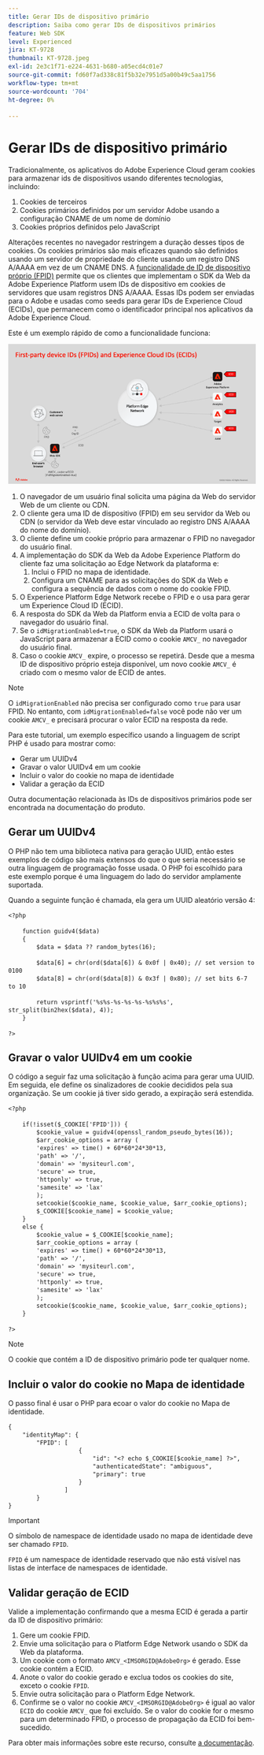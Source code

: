 ```yaml
---
title: Gerar IDs de dispositivo primário
description: Saiba como gerar IDs de dispositivos primários
feature: Web SDK
level: Experienced
jira: KT-9728
thumbnail: KT-9728.jpeg
exl-id: 2e3c1f71-e224-4631-b680-a05ecd4c01e7
source-git-commit: fd60f7ad338c81f5b32e7951d5a00b49c5aa1756
workflow-type: tm+mt
source-wordcount: '704'
ht-degree: 0%

---
```


# Gerar IDs de dispositivo primário

Tradicionalmente, os aplicativos do Adobe Experience Cloud geram cookies para armazenar ids de dispositivos usando diferentes tecnologias, incluindo:

1. Cookies de terceiros
1. Cookies primários definidos por um servidor Adobe usando a configuração CNAME de um nome de domínio
1. Cookies próprios definidos pelo JavaScript

Alterações recentes no navegador restringem a duração desses tipos de cookies. Os cookies primários são mais eficazes quando são definidos usando um servidor de propriedade do cliente usando um registro DNS A/AAAA em vez de um CNAME DNS. A [funcionalidade de ID de dispositivo próprio (FPID)](https://experienceleague.adobe.com/pt-br/docs/experience-platform/web-sdk/identity/first-party-device-ids) permite que os clientes que implementam o SDK da Web da Adobe Experience Platform usem IDs de dispositivo em cookies de servidores que usam registros DNS A/AAAA. Essas IDs podem ser enviadas para o Adobe e usadas como seeds para gerar IDs de Experience Cloud (ECIDs), que permanecem como o identificador principal nos aplicativos da Adobe Experience Cloud.

Este é um exemplo rápido de como a funcionalidade funciona:

![IDs de dispositivo primário (FPIDs) e IDs de Experience Cloud (ECIDs)](../assets/kt-9728.png)

1. O navegador de um usuário final solicita uma página da Web do servidor Web de um cliente ou CDN.
1. O cliente gera uma ID de dispositivo (FPID) em seu servidor da Web ou CDN (o servidor da Web deve estar vinculado ao registro DNS A/AAAA do nome do domínio).
1. O cliente define um cookie próprio para armazenar o FPID no navegador do usuário final.
1. A implementação do SDK da Web da Adobe Experience Platform do cliente faz uma solicitação ao Edge Network da plataforma e:
   1. Inclui o FPID no mapa de identidade.
   1. Configura um CNAME para as solicitações do SDK da Web e configura a sequência de dados com o nome do cookie FPID.
1. O Experience Platform Edge Network recebe o FPID e o usa para gerar um Experience Cloud ID (ECID).
1. A resposta do SDK da Web da Platform envia a ECID de volta para o navegador do usuário final.
1. Se o `idMigrationEnabled=true`, o SDK da Web da Platform usará o JavaScript para armazenar a ECID como o cookie `AMCV_` no navegador do usuário final.
1. Caso o cookie `AMCV_` expire, o processo se repetirá. Desde que a mesma ID de dispositivo próprio esteja disponível, um novo cookie `AMCV_` é criado com o mesmo valor de ECID de antes.

>[!NOTE]
>
>O `idMigrationEnabled` não precisa ser configurado como `true` para usar FPID. No entanto, com `idMigrationEnabled=false` você pode não ver um cookie `AMCV_` e precisará procurar o valor ECID na resposta da rede.


Para este tutorial, um exemplo específico usando a linguagem de script PHP é usado para mostrar como:

* Gerar um UUIDv4
* Gravar o valor UUIDv4 em um cookie
* Incluir o valor do cookie no mapa de identidade
* Validar a geração da ECID

Outra documentação relacionada às IDs de dispositivos primários pode ser encontrada na documentação do produto.

## Gerar um UUIDv4

O PHP não tem uma biblioteca nativa para geração UUID, então estes exemplos de código são mais extensos do que o que seria necessário se outra linguagem de programação fosse usada. O PHP foi escolhido para este exemplo porque é uma linguagem do lado do servidor amplamente suportada.


Quando a seguinte função é chamada, ela gera um UUID aleatório versão 4:

```
<?php
    
    function guidv4($data)
    {
        $data = $data ?? random_bytes(16);

        $data[6] = chr(ord($data[6]) & 0x0f | 0x40); // set version to 0100
        $data[8] = chr(ord($data[8]) & 0x3f | 0x80); // set bits 6-7 to 10

        return vsprintf('%s%s-%s-%s-%s-%s%s%s', str_split(bin2hex($data), 4));
    }

?>
```

## Gravar o valor UUIDv4 em um cookie

O código a seguir faz uma solicitação à função acima para gerar uma UUID. Em seguida, ele define os sinalizadores de cookie decididos pela sua organização. Se um cookie já tiver sido gerado, a expiração será estendida.

```
<?php

    if(!isset($_COOKIE['FPID'])) {
        $cookie_value = guidv4(openssl_random_pseudo_bytes(16));        
        $arr_cookie_options = array (
        'expires' => time() + 60*60*24*30*13,
        'path' => '/',
        'domain' => 'mysiteurl.com',
        'secure' => true,
        'httponly' => true,
        'samesite' => 'lax'
        );
        setcookie($cookie_name, $cookie_value, $arr_cookie_options);
        $_COOKIE[$cookie_name] = $cookie_value;
    }
    else {
        $cookie_value = $_COOKIE[$cookie_name];
        $arr_cookie_options = array (
        'expires' => time() + 60*60*24*30*13,
        'path' => '/',
        'domain' => 'mysiteurl.com',
        'secure' => true,
        'httponly' => true,
        'samesite' => 'lax'
        );
        setcookie($cookie_name, $cookie_value, $arr_cookie_options);
    }

?>
```

>[!NOTE]
>
>O cookie que contém a ID de dispositivo primário pode ter qualquer nome.

## Incluir o valor do cookie no Mapa de identidade

O passo final é usar o PHP para ecoar o valor do cookie no Mapa de identidade.


```
{
    "identityMap": {
        "FPID": [
                    {
                        "id": "<? echo $_COOKIE[$cookie_name] ?>",
                        "authenticatedState": "ambiguous",
                        "primary": true
                    }
                ]
        }
}
```

>[!IMPORTANT]
>
>O símbolo de namespace de identidade usado no mapa de identidade deve ser chamado `FPID`.
>
> `FPID` é um namespace de identidade reservado que não está visível nas listas de interface de namespaces de identidade.


## Validar geração de ECID

Valide a implementação confirmando que a mesma ECID é gerada a partir da ID de dispositivo primário:

1. Gere um cookie FPID.
1. Envie uma solicitação para o Platform Edge Network usando o SDK da Web da plataforma.
1. Um cookie com o formato `AMCV_<IMSORGID@AdobeOrg>` é gerado. Esse cookie contém a ECID.
1. Anote o valor do cookie gerado e exclua todos os cookies do site, exceto o cookie `FPID`.
1. Envie outra solicitação para o Platform Edge Network.
1. Confirme se o valor no cookie `AMCV_<IMSORGID@AdobeOrg>` é igual ao valor `ECID` do cookie `AMCV_` que foi excluído. Se o valor do cookie for o mesmo para um determinado FPID, o processo de propagação da ECID foi bem-sucedido.

Para obter mais informações sobre este recurso, consulte [a documentação](https://experienceleague.adobe.com/docs/experience-platform/edge/identity/first-party-device-ids.html?lang=pt-BR).
